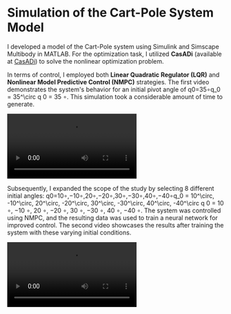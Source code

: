 # Simulation of the Cart-Pole System Model

I developed a model of the Cart-Pole system using Simulink and Simscape Multibody in MATLAB. For the optimization task, I utilized **CasADi** (available at [CasADi](https://web.casadi.org/)) to solve the nonlinear optimization problem.

In terms of control, I employed both **Linear Quadratic Regulator (LQR)** and **Nonlinear Model Predictive Control (NMPC)** strategies. The first video demonstrates the system's behavior for an initial pivot angle of q0=35∘q_0 = 35^\\circ q 0​  =  35 ∘. This simulation took a considerable amount of time to generate.

![The cart  pole](./cartpoleNN.mp4)

Subsequently, I expanded the scope of the study by selecting 8 different initial angles: q0=10∘,−10∘,20∘,−20∘,30∘,−30∘,40∘,−40∘q_0 = 10^\\circ, -10^\\circ, 20^\\circ, -20^\\circ, 30^\\circ, -30^\\circ, 40^\\circ, -40^\\circ q 0​  =  10 ∘, −10 ∘, 20 ∘, −20 ∘, 30 ∘, −30 ∘, 40 ∘, −40 ∘. The system was controlled using NMPC, and the resulting data was used to train a neural network for improved control. The second video showcases the results after training the system with these varying initial conditions.

![The cart  pole](./cartpoleNMPC.mp4)
